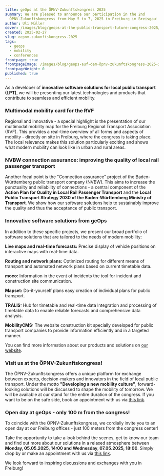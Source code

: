 ```yaml
---
title: geOps at the ÖPNV-Zukunftskongress 2025
summary: We are pleased to announce our participation in the 2nd
  ÖPNV-Zukunftskongress from May 5 to 7, 2025 in Freiburg im Breisgau!
author: Uli Müller
cover: /images/blog/geops-at-the-public-transport-future-congress-2025/aussteller_postingvorlagen_geops.png
created: 2025-02-27
slug: oepnv-zukunftskongress-2025
tags:
  - geops
  - mobility
  - conferences
frontpage: true
frontpageImage: /images/blog/geops-auf-dem-öpnv-zukunftskongress-2025-innovative-lösungen-für-den-öffentlichen-verkehr/aussteller_postingvorlagen_geops.png
frontpageWeight: 0
published: true
---
```

As a developer of **innovative software solutions for local public transport (LPT)**, we will be presenting our latest technologies and products that contribute to seamless and efficient mobility.

### Multimodal mobility card for the RVF

Regional and innovative - a special highlight is the presentation of our multimodal mobility map for the Freiburg Regional Transport Association (RVF). This provides a real-time overview of all forms and aspects of mobility - directly on site in Freiburg, where the congress is taking place. The local relevance makes this solution particularly exciting and shows what modern mobility can look like in urban and rural areas.

### NVBW connection assurance: improving the quality of local rail passenger transport

Another focal point is the "Connection assurance" project of the Baden-Württemberg public transport company (NVBW). This aims to increase the punctuality and reliability of connections - a central component of the **Action Plan for Quality in Local Rail Passenger Transport** and the **Local Public Transport Strategy 2030 of the Baden-Württemberg Ministry of Transport**. We show how our software solutions help to sustainably improve the quality and thus the acceptance of public transport.

### Innovative software solutions from geOps

In addition to these specific projects, we present our broad portfolio of software solutions that are tailored to the needs of modern mobility:

**Live maps and real-time forecasts:** Precise display of vehicle positions on interactive maps with real-time data.

**Routing and network plans:** Optimized routing for different means of transport and automated network plans based on current timetable data.

**moco:** Information in the event of incidents  the tool for incident and construction site communication.

**Mapset:** Do-it-yourself plans  easy creation of individual plans for public transport.

**TRALIS:** Hub for timetable and real-time data  Integration and processing of timetable data to enable reliable forecasts and comprehensive data analysis.

**MobilityCMS:** The website construction kit specially developed for public transport companies to provide information efficiently and in a targeted manner.

You can find more information about our products and solutions on [our website](https://geops.com).

### Visit us at the ÖPNV-Zukunftskongress!

The ÖPNV-Zukunftskongress offers a unique platform for exchange between experts, decision-makers and innovators in the field of local public transport. Under the motto **"Developing a new mobility culture"**, forward-looking solutions will be discussed to shape the mobility of tomorrow. We will be available at our stand for the entire duration of the congress. If you want to be on the safe side, book an appointment with us via [this link](https://www.etermin.net/geOps).

### Open day at geOps - only 100 m from the congress!

To coincide with the ÖPNV-Zukunftskongress, we cordially invite you to an open day at our Freiburg offices - just 100 meters from the congress center!

Take the opportunity to take a look behind the scenes, get to know our team and find out more about our solutions in a relaxed atmosphere between **Monday, 05.05.2025, 14:00 and Wednesday, 07.05.2025, 18:00**. Simply drop by or make an appointment with us via [this link](https://www.etermin.net/geOps).

We look forward to inspiring discussions and exchanges with you in Freiburg!